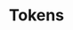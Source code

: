---
title: "Tokens"

categories: ['']

tags: ['Tokens']

arabic: ['وحدات نصية', 'وحدات لفظية', 'الرموز المميزة']

publishers: ['تطبيقات الذكاء الاصطناعي في خدمة اللغة العربية']

types: "word"

slug: ""
---